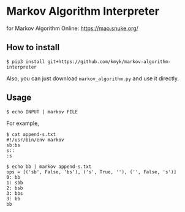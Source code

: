 # Markov Algorithm Interpreter

for Markov Algorithm Online: <https://mao.snuke.org/>

## How to install

``` console
$ pip3 install git+https://github.com/kmyk/markov-algorithm-interpreter
```

Also, you can just download `markov_algorithm.py` and use it directly.

## Usage

``` console
$ echo INPUT | markov FILE
```

For example,

``` console
$ cat append-s.txt
#!/usr/bin/env markov
sb:bs
s::
:s

$ echo bb | markov append-s.txt
ops = [('sb', False, 'bs'), ('s', True, ''), ('', False, 's')]
0: bb
1: sbb
2: bsb
3: bbs
3: bb
bb
```
